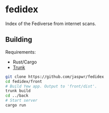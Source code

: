 # fedidex
Index of the Fediverse from internet scans.

## Building
Requirements:
* Rust/Cargo
* [Trunk](https://trunkrs.dev/)
```sh
git clone https://github.com/jaspwr/fedidex
cd fedidex/front
# Build Yew app. Output to 'front/dist'.
trunk build
cd ../back
# Start server
cargo run
```